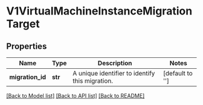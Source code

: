# V1VirtualMachineInstanceMigrationTarget

## Properties
Name | Type | Description | Notes
------------ | ------------- | ------------- | -------------
**migration_id** | **str** | A unique identifier to identify this migration. | [default to '']

[[Back to Model list]](../README.md#documentation-for-models) [[Back to API list]](../README.md#documentation-for-api-endpoints) [[Back to README]](../README.md)


